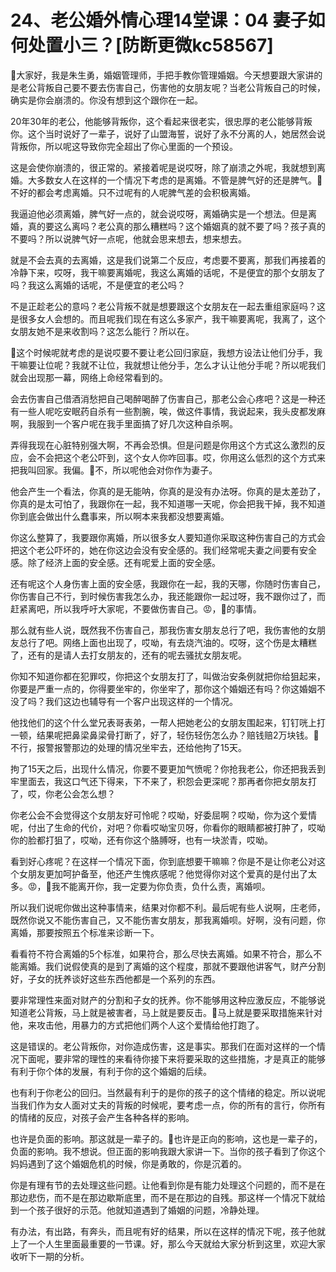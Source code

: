 # 24、老公婚外情心理14堂课：04 妻子如何处置小三？[防断更微kc58567]

🎼大家好，我是朱生勇，婚姻管理师，手把手教你管理婚姻。今天想要跟大家讲的是老公背叛自己要不要去伤害自己，伤害他的女朋友呢？当老公背叛自己的时候，确实是你会崩溃的。你没有想到这个跟你在一起。

20年30年的老公，他能够背叛你，这个看起来很老实，很忠厚的老公能够背叛你。这个当时说好了一辈子，说好了山盟海誓，说好了永不分离的人，她居然会说背叛你，所以呢这导致你完全超出了你心里面的一个预设。

这是会使你崩溃的，很正常的。紧接着呢是说哎呀，除了崩溃之外呢，我就想到离婚。大多数女人在这样的一个情况下考虑的是离婚。不管是脾气好的还是脾气。🎼不好的都会考虑离婚。只不过呢有的人呢脾气差的会积极离婚。

我逼迫他必须离婚，脾气好一点的，就会说哎呀，离婚确实是一个想法。但是离婚，真的要这么离吗？老公真的那么糟糕吗？这个婚姻真的就不要了吗？孩子真的不要吗？所以说脾气好一点呢，他就会思来想去，想来想去。

就是不会去真的去离婚，这是我们说第二个反应，考虑要不要离，那我们再接着的冷静下来，哎呀，我干嘛要离婚呢，我这么离婚的话呢，不是便宜的那个女朋友了吗？我这么离婚的话呢，不是便宜的老公吗？

不是正趁老公的意吗？老公背叛不就是想要跟这个女朋友在一起去重组家庭吗？这是很多女人会想的。而且呢我们现在有这么多家产，我干嘛要离呢，我离了，这个女朋友她不是来收割吗？这怎么能行？所以在。

🎼这个时候呢就考虑的是说哎要不要让老公回归家庭，我想方设法让他们分手，我干嘛要让位呢？我就不让位，我就想让他分手，怎么才认让他分手呢？所以呢我们就会出现那一幕，网络上命经常看到的。

会去伤害自己借酒消愁把自己喝醉喝醉了伤害自己，那老公会心疼吧？这是一种还有一些人呢吃安眠药自杀有一些割腕，唉，做这件事情，我说起来，我头皮都发麻啊，我服到一个客户呢在我手里面搞了好几次这种自杀啊。

弄得我现在心脏特别强大啊，不再会恐惧。但是问题是你用这个方式这么激烈的反应，会不会把这个老公吓到，这个女人你咋回事。哎，你用这么低烈的这个方式来把我叫回家。我偏。🎼不，所以呢他会对你作为妻子。

他会产生一个看法，你真的是无能呐，你真的是没有办法呀。你真的是太差劲了，你真的是太可怕了，我跟你在一起，我不知道哪一天呢，你会把我干掉，我不知道你到底会做出什么蠢事来，所以啊本来我都没想要离婚。

你这么整算了，我要跟你离婚，所以很多女人要知道你采取这种伤害自己的方式会把这个老公吓坏的，她在你这边会没有安全感的。我们经常呢夫妻之间要有安全感。除了经济上面的安全感。还有呢爱上面的安全感。

还有呢这个人身伤害上面的安全感，我跟你在一起，我的天哪，你随时伤害自己，你伤害自己不行，到时候伤害我怎么办，我还能跟你一起过呀，我不跟你过了，而赶紧离吧，所以我呼吁大家呢，不要做伤害自己。😡，🎼的事情。

那么就有些人说，既然我不伤害自己，那我伤害女朋友总行了吧，我伤害他的女朋友总行了吧。网络上面也出现了，哎呦，有去烧汽油的。哎呀，这个伤是太糟糕了，还有的是请人去打女朋友的，还有的呢去骚扰女朋友呢。

你知不知道你都在犯罪哎，你把这个女朋友打了，叫做治安条例就把你给狙起来，你要是严重一点的，你得要坐牢的，你坐牢了，那你这个婚姻还有吗？你这婚姻不没了吗？我们这边也辅导有一个客户出现这样的一个情况。

他找他们的这个什么堂兄表哥表弟，一帮人把她老公的女朋友围起来，钉钉咣上打一顿，结果呢把鼻梁鼻梁骨打断了，好了，轻伤轻伤怎么办？赔钱赔2万块钱。🎼不行，报警报警那边的处理的情况坐牢去，还给他拘了15天。

拘了15天之后，出现什么情况，你要不要更加气愤呢？你抢我老公，你还把我丢到牢里面去，我这口气还下得来，下不来了，积怨会更深呢？那再者你把女朋友打了，哎，你老公会怎么想？

你老公会不会觉得这个女朋友好可怜呢？哎呦，好委屈啊？哎呦，你为这个爱情呢，付出了生命的代价，对吧？你看哎呦宝贝呀，你看你的眼睛都被打肿了，哎呦你的脸都打狙了，哎呦，还有你这个胳膊呀，也有一块淤青，哎呦。

看到好心疼呢？在这样一个情况下面，你到底想要干嘛嘛？你是不是让你老公对这个女朋友更加呵护备至，他还产生愧疚感呢？他觉得你对这个爱真的是付出了太多。😡，🎼我不能离开你，我一定要为你负责，负什么责，离婚呗。

所以我们说呢你做出这种事情来，结果对你都不利。最后呢有些人说啊，庄老师，既然你说又不能伤害自己，又不能伤害女朋友，那我离婚呗。好啊，没有问题，你离婚，那要按照五个标准来诊断一下。

看看符不符合离婚的5个标准，如果符合，那么尽快去离婚。如果不符合，那么不能离婚。我们说假使真的是到了离婚的这个程度，那就不要跟他讲客气，财产分割好，子女的抚养谈好这些东西他都是一个系列的东西。

要非常理性来面对财产的分割和子女的抚养。你不能够用这种应激反应，不能够说知道老公背叛，马上就是被害者，马上就是要反击。🎼马上就是要采取措施来针对他，来攻击他，用暴力的方式把他们两个人这个爱情给他打跑了。

这是错误的。老公背叛你，对你造成伤害，这是事实。那我们在面对这样的一个情况下面呢，要非常的理性的来看待你接下来将要采取的这些措施，才是真正的能够有利于你个体的发展，有利于你的这个婚姻的后续。

也有利于你老公的回归。当然最有利于的是你的孩子的这个情绪的稳定。所以说呢当我们作为女人面对丈夫的背叛的时候呢，要考虑一点，你的所有的言行，你所有的情绪的反应，对孩子会产生各种各样的影响。

也许是负面的影响。那这就是一辈子的。🎼也许是正向的影响，这也是一辈子的，负面的影响。我不想说。但正面的影响我跟大家讲一下。当你的孩子看到了你这个妈妈遇到了这个婚姻危机的时候，你是勇敢的，你是沉着的。

你是有理有节的去处理这些问题。让他看到你是有能力处理这个问题的，而不是在那边悲伤，而不是在那边歇斯底里，而不是在那边的自残。那这样一个情况下就给到一个孩子很好的示范。他就知道遇到了婚姻的问题，冷静处理。

有办法，有出路，有奔头，而且呢有好的结果，所以在这样的情况下呢，孩子他就上了一个人生里面最重要的一节课。好，那么今天就给大家分析到这里，欢迎大家收听下一期的分析。

